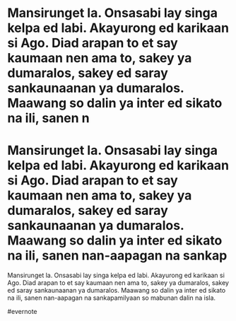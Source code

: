 # Mansirunget la. Onsasabi lay singa kelpa ed labi. Akayurong ed karikaan si Ago. Diad arapan to et say kaumaan nen ama to, sakey ya dumaralos, sakey ed saray sankaunaanan ya dumaralos. Maawang so dalin ya inter ed sikato na ili, sanen n

# Mansirunget la. Onsasabi lay singa kelpa ed labi. Akayurong ed karikaan si Ago. Diad arapan to et say kaumaan nen ama to, sakey ya dumaralos, sakey ed saray sankaunaanan ya dumaralos. Maawang so dalin ya inter ed sikato na ili, sanen nan-aapagan na sankap

Mansirunget la. Onsasabi lay singa kelpa ed labi. Akayurong ed karikaan si Ago. Diad arapan to et say kaumaan nen ama to, sakey ya dumaralos, sakey ed saray sankaunaanan ya dumaralos. Maawang so dalin ya inter ed sikato na ili, sanen nan-aapagan na sankapamilyaan so mabunan dalin na isla.

\#evernote

